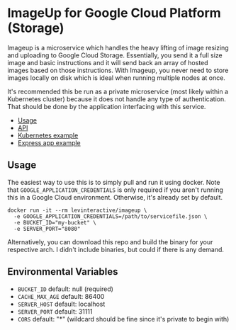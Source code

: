 # ImageUp for Google Cloud Platform (Storage)

Imageup is a microservice which handles the heavy lifting of image resizing and
uploading to Google Cloud Storage. Essentially, you send it a full size image
and basic instructions and it will send back an array of hosted images based on
those instructions. With Imageup, you never need to store images locally on disk
which is ideal when running multiple nodes at once.

It's recommended this be run as a private microservice (most likely within a
Kubernetes cluster) because it does not handle any type of authentication. That
should be done by the application interfacing with this service.

* [Usage](#usage)
* [API](docs/api.md)
* [Kubernetes example](examples/k8s)
* [Express app example](examples/node)

## Usage

The easiest way to use this is to simply pull and run it using docker. Note that
`GOOGLE_APPLICATION_CREDENTIALS` is only required if you aren't running this in
a Google Cloud environment. Otherwise, it's already set by default.

```
docker run -it --rm levinteractive/imageup \
  -e GOOGLE_APPLICATION_CREDENTIALS=/path/to/servicefile.json \
  -e BUCKET_ID="my-bucket" \
  -e SERVER_PORT="8080"
```

Alternatively, you can download this repo and build the binary for your
respective arch. I didn't include binaries, but could if there is any demand.

## Environmental Variables

* `BUCKET_ID` default: null (required)
* `CACHE_MAX_AGE` default: 86400
* `SERVER_HOST` default: localhost
* `SERVER_PORT` default: 31111
* `CORS` default: "*" (wildcard should be fine since it's private to begin with)
